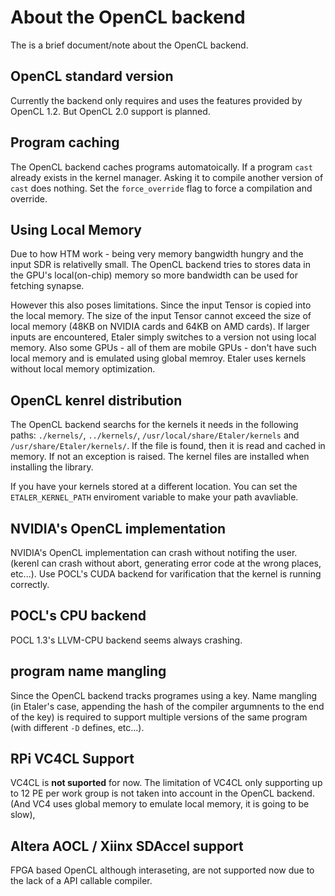 # About the OpenCL backend

The is a brief document/note about the OpenCL backend.

## OpenCL standard version
Currently the backend only requires and uses the features provided by OpenCL 1.2. But OpenCL 2.0 support is planned.

## Program caching
The OpenCL backend caches programs automatoically. If a program `cast` already exists in the kernel manager. Asking it to compile another version of `cast` does nothing. Set the `force_override` flag to force a compilation and override.

## Using Local Memory
Due to how HTM work - being very memory bangwidth hungry and the input SDR is relativelly small. The OpenCL backend tries to stores data in the GPU's local(on-chip) memory so more bandwidth can be used for fetching synapse.

However this also poses limitations. Since the input Tensor is copied into the local memory. The size of the input Tensor cannot exceed the size of local memory (48KB on NVIDIA cards and 64KB on AMD cards). If larger inputs are encountered, Etaler simply switches to a version not using local memory.
Also some GPUs - all of them are mobile GPUs -  don't have such local memory and is emulated using global memroy. Etaler uses kernels without local memory optimization.

## OpenCL kenrel distribution
The OpenCL backend searchs for the kernels it needs in the following paths: `./kernels/`, `../kernels/`, `/usr/local/share/Etaler/kernels` and `/usr/share/Etaler/kernels/`. If the file is found, then it is read and cached in memory. If not an exception is raised.
The kernel files are installed when installing the library.

If you have your kernels stored at a different location. You can set the `ETALER_KERNEL_PATH` enviroment variable to make your path avavliable.

## NVIDIA's OpenCL implementation
NVIDIA's OpenCL implementation can crash without notifing the user. (kerenl can crash without abort, generating error code at the wrong places, etc...). Use POCL's CUDA backend for varification that the kernel is running correctly.

## POCL's CPU backend
POCL 1.3's LLVM-CPU backend seems always crashing.

## program name mangling
Since the OpenCL backend tracks programes using a key. Name mangling (in Etaler's case, appending the hash of the compiler argumnents to the end of the key) is required to support multiple versions of the same program (with different `-D` defines, etc...).

## RPi VC4CL Support
VC4CL is **not suported** for now. The limitation of VC4CL only supporting up to 12 PE per work group is not taken into account in the OpenCL backend. (And VC4 uses global memory to emulate local memory, it is going to be slow),

## Altera AOCL / Xiinx SDAccel support
FPGA based OpenCL although interaseting, are not supported now due to the lack of a API callable compiler.


